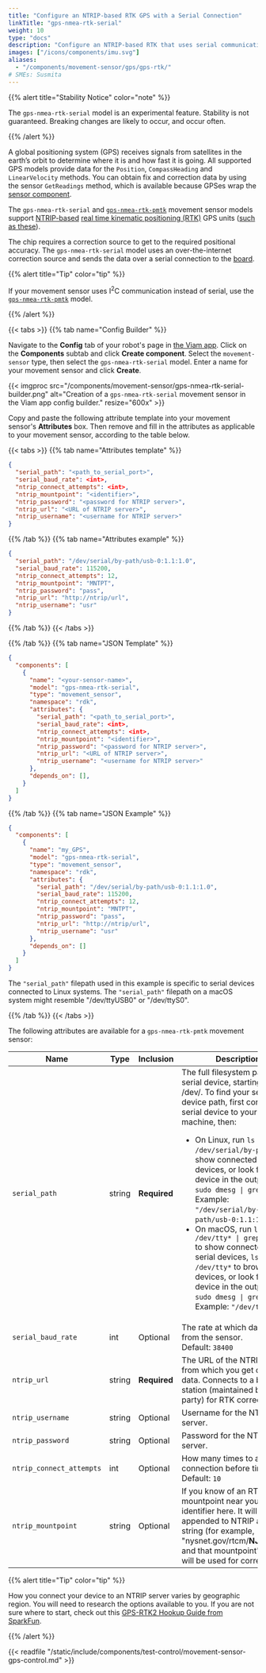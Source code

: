 ```yaml
---
title: "Configure an NTRIP-based RTK GPS with a Serial Connection"
linkTitle: "gps-nmea-rtk-serial"
weight: 10
type: "docs"
description: "Configure an NTRIP-based RTK that uses serial communication."
images: ["/icons/components/imu.svg"]
aliases:
  - "/components/movement-sensor/gps/gps-rtk/"
# SMEs: Susmita
---
```


{{% alert title="Stability Notice" color="note" %}}

The `gps-nmea-rtk-serial` model is an experimental feature.
Stability is not guaranteed.
Breaking changes are likely to occur, and occur often.

{{% /alert %}}

A global positioning system (GPS) receives signals from satellites in the earth’s orbit to determine where it is and how fast it is going.
All supported GPS models provide data for the `Position`, `CompassHeading` and `LinearVelocity` methods.
You can obtain fix and correction data by using the sensor `GetReadings` method, which is available because GPSes wrap the [sensor component](../../../sensor/).

The `gps-nmea-rtk-serial` and [`gps-nmea-rtk-pmtk`](../gps-nmea-rtk-pmtk/) movement sensor models support [NTRIP-based](https://en.wikipedia.org/wiki/Networked_Transport_of_RTCM_via_Internet_Protocol) [real time kinematic positioning (RTK)](https://en.wikipedia.org/wiki/Real-time_kinematic_positioning) GPS units ([such as these](https://www.sparkfun.com/rtk)).

The chip requires a correction source to get to the required positional accuracy.
The `gps-nmea-rtk-serial` model uses an over-the-internet correction source and sends the data over a serial connection to the [board](/components/board/).

{{% alert title="Tip" color="tip" %}}

If your movement sensor uses I<sup>2</sup>C communication instead of serial, use the [`gps-nmea-rtk-pmtk`](../gps-nmea-rtk-pmtk/) model.

{{% /alert %}}

{{< tabs >}}
{{% tab name="Config Builder" %}}

Navigate to the **Config** tab of your robot's page in [the Viam app](https://app.viam.com).
Click on the **Components** subtab and click **Create component**.
Select the `movement-sensor` type, then select the `gps-nmea-rtk-serial` model.
Enter a name for your movement sensor and click **Create**.

{{< imgproc src="/components/movement-sensor/gps-nmea-rtk-serial-builder.png" alt="Creation of a `gps-nmea-rtk-serial` movement sensor in the Viam app config builder." resize="600x" >}}

Copy and paste the following attribute template into your movement sensor's **Attributes** box.
Then remove and fill in the attributes as applicable to your movement sensor, according to the table below.

{{< tabs >}}
{{% tab name="Attributes template" %}}

```json {class="line-numbers linkable-line-numbers"}
{
  "serial_path": "<path_to_serial_port>",
  "serial_baud_rate": <int>,
  "ntrip_connect_attempts": <int>,
  "ntrip_mountpoint": "<identifier>",
  "ntrip_password": "<password for NTRIP server>",
  "ntrip_url": "<URL of NTRIP server>",
  "ntrip_username": "<username for NTRIP server>"
}
```

{{% /tab %}}
{{% tab name="Attributes example" %}}

```json {class="line-numbers linkable-line-numbers"}
{
  "serial_path": "/dev/serial/by-path/usb-0:1.1:1.0",
  "serial_baud_rate": 115200,
  "ntrip_connect_attempts": 12,
  "ntrip_mountpoint": "MNTPT",
  "ntrip_password": "pass",
  "ntrip_url": "http://ntrip/url",
  "ntrip_username": "usr"
}
```

{{% /tab %}}
{{< /tabs >}}

{{% /tab %}}
{{% tab name="JSON Template" %}}

```json {class="line-numbers linkable-line-numbers"}
{
  "components": [
    {
      "name": "<your-sensor-name>",
      "model": "gps-nmea-rtk-serial",
      "type": "movement_sensor",
      "namespace": "rdk",
      "attributes": {
        "serial_path": "<path_to_serial_port>",
        "serial_baud_rate": <int>,
        "ntrip_connect_attempts": <int>,
        "ntrip_mountpoint": "<identifier>",
        "ntrip_password": "<password for NTRIP server>",
        "ntrip_url": "<URL of NTRIP server>",
        "ntrip_username": "<username for NTRIP server>"
      },
      "depends_on": [],
    }
  ]
}
```

{{% /tab %}}
{{% tab name="JSON Example" %}}

```json {class="line-numbers linkable-line-numbers"}
{
  "components": [
    {
      "name": "my_GPS",
      "model": "gps-nmea-rtk-serial",
      "type": "movement_sensor",
      "namespace": "rdk",
      "attributes": {
        "serial_path": "/dev/serial/by-path/usb-0:1.1:1.0",
        "serial_baud_rate": 115200,
        "ntrip_connect_attempts": 12,
        "ntrip_mountpoint": "MNTPT",
        "ntrip_password": "pass",
        "ntrip_url": "http://ntrip/url",
        "ntrip_username": "usr"
      },
      "depends_on": []
    }
  ]
}
```

The `"serial_path"` filepath used in this example is specific to serial devices connected to Linux systems.
The `"serial_path"` filepath on a macOS system might resemble <file>"/dev/ttyUSB0"</file> or <file>"/dev/ttyS0"</file>.

{{% /tab %}}
{{< /tabs >}}

The following attributes are available for a `gps-nmea-rtk-pmtk` movement sensor:

<!-- prettier-ignore -->
| Name                     | Type   | Inclusion    | Description |
| ------------------------ | ------ | ------------ | ---------------- |
| `serial_path`            | string | **Required** | The full filesystem path to the serial device, starting with <file>/dev/</file>. To find your serial device path, first connect the serial device to your smart machine, then:<ul><li>On Linux, run <code>ls /dev/serial/by-path/\*</code> to show connected serial devices, or look for your device in the output of <code>sudo dmesg \| grep tty</code>. Example: <code>"/dev/serial/by-path/usb-0:1.1:1.0"</code>.</li><li>On macOS, run <code>ls /dev/tty\* \| grep -i usb</code> to show connected USB serial devices, <code>ls /dev/tty\*</code> to browse all devices, or look for your device in the output of <code>sudo dmesg \| grep tty</code>. Example: <code>"/dev/ttyS0"</code>.</li></ul> |
| `serial_baud_rate`       | int    | Optional     | The rate at which data is sent from the sensor. <br> Default: `38400` |
| `ntrip_url`              | string | **Required** | The URL of the NTRIP server from which you get correction data. Connects to a base station (maintained by a third party) for RTK corrections. |
| `ntrip_username`         | string | Optional     | Username for the NTRIP server. |
| `ntrip_password`         | string | Optional     | Password for the NTRIP server. |
| `ntrip_connect_attempts` | int    | Optional     | How many times to attempt connection before timing out. <br> Default: `10` |
| `ntrip_mountpoint`       | string | Optional     | If you know of an RTK mountpoint near you, write its identifier here. It will be appended to NTRIP address string (for example, "nysnet.gov/rtcm/**NJMTPT1**") and that mountpoint's data will be used for corrections. |

{{% alert title="Tip" color="tip" %}}

How you connect your device to an NTRIP server varies by geographic region.
You will need to research the options available to you.
If you are not sure where to start, check out this [GPS-RTK2 Hookup Guide from SparkFun](https://learn.sparkfun.com/tutorials/gps-rtk2-hookup-guide/connecting-the-zed-f9p-to-a-correction-source).

{{% /alert %}}

{{< readfile "/static/include/components/test-control/movement-sensor-gps-control.md" >}}
